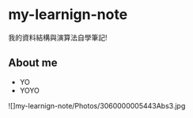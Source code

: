 # my-learnign-note

我的資料結構與演算法自學筆記!

## About me

* YO
* YOYO

![]my-learnign-note/Photos/3060000005443Abs3.jpg
